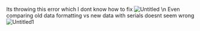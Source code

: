 Its throwing this error which I dont know how to fix
![Untitled](https://user-images.githubusercontent.com/8728328/211193031-b9e750cb-7846-4b84-95bf-379ee7ca1f66.png)
\n Even comparing old data formatting vs new data with serials doesnt seem wrong
![Untitled1](https://user-images.githubusercontent.com/8728328/211193847-df8f95dd-400c-4168-b6e6-fca7231d761b.png)
